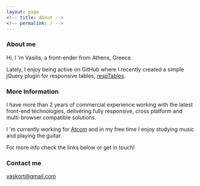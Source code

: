 ```yaml
---
layout: page
<!-- title: About -->
<!-- permalink: / -->
---
```

### About me

Hi, I 'm Vasilis, a front-ender from Athens, Greece.  

Lately, I enjoy being active on GitHub where I recently created a simple jQuery plugin for responsive tables, [respTables](https://github.com/vaskort/respTables).

### More Information

I have more than 2 years of commercial experience working with the latest front-end technologies, delivering fully responsive, cross platform and multi-browser compatible solutions.

I 'm currently working for [Atcom](http://www.atcom.gr/) and in my free time I enjoy studying music and playing the guitar.

For more info check the links below or get in touch!


### Contact me

[vaskort@gmail.com](mailto:vaskort@gmail.com)
